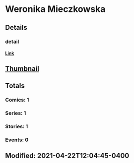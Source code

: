 # Weronika  Mieczkowska 
## Details
### detail
#### [Link](http://marvel.com/comics/creators/14256/weronika_mieczkowska?utm_campaign=apiRef&utm_source=225578a89fc76f3d20fbffda5d17a88d)
## [Thumbnail](http://i.annihil.us/u/prod/marvel/i/mg/b/40/image_not_available.jpg)
## Totals
### Comics: 1
### Series: 1
### Stories: 1
### Events: 0
## Modified: 2021-04-22T12:04:45-0400
